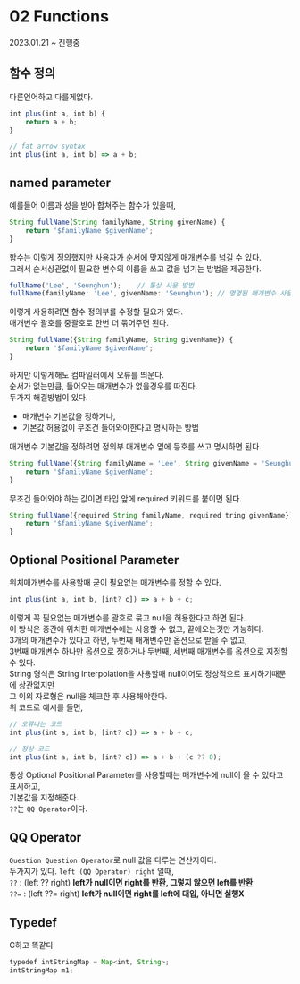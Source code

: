 # 02 Functions
2023.01.21 ~ 진행중

## 함수 정의
다른언어하고 다를게없다.  
```javascript
int plus(int a, int b) {
	return a + b;
}

// fat arrow syntax
int plus(int a, int b) => a + b;
```

## named parameter
예를들어 이름과 성을 받아 합쳐주는 함수가 있을때,  
```javascript
String fullName(String familyName, String givenName) {
	return '$familyName $givenName';
}
```
함수는 이렇게 정의했지만 사용자가 순서에 맞지않게 매개변수를 넘길 수 있다.  
그래서 순서상관없이 필요한 변수의 이름을 쓰고 값을 넘기는 방법을 제공한다.  
```javascript
fullName('Lee', 'Seunghun');	// 통상 사용 방법
fullName(familyName: 'Lee', givenName: 'Seunghun');	// 명명된 매개변수 사용 방법
```
이렇게 사용하려면 함수 정의부를 수정할 필요가 있다.  
매개변수 괄호를 중괄호로 한번 더 묶어주면 된다.  
```javascript
String fullName({String familyName, String givenName}) {
	return '$familyName $givenName';
}
```
하지만 이렇게해도 컴파일러에서 오류를 띄운다.  
순서가 없는만큼, 들어오는 매개변수가 없을경우를 따진다.  
두가지 해결방법이 있다.  
* 매개변수 기본값을 정하거나,
* 기본값 허용없이 무조건 들어와야한다고 명시하는 방법  

매개변수 기본값을 정하려면 정의부 매개변수 옆에 등호를 쓰고 명시하면 된다.
```javascript
String fullName({String familyName = 'Lee', String givenName = 'Seunghun'}) {
	return '$familyName $givenName';
}
```

무조건 들어와야 하는 값이면 타입 앞에 required 키워드를 붙이면 된다.  
```javascript
String fullName({required String familyName, required tring givenName}) {
	return '$familyName $givenName';
}
```

## Optional Positional Parameter
위치매개변수를 사용할때 굳이 필요없는 매개변수를 정할 수 있다.  
```javascript
int plus(int a, int b, [int? c]) => a + b + c;
```
이렇게 꼭 필요없는 매개변수를 괄호로 묶고 null을 허용한다고 하면 된다.  
이 방식은 중간에 위치한 매개변수에는 사용할 수 없고, 끝에오는것만 가능하다.  
3개의 매개변수가 있다고 하면, 두번째 매개변수만 옵션으로 받을 수 없고,  
3번째 매개변수 하나만 옵션으로 정하거나 두번째, 세번째 매개변수를 옵션으로 지정할 수 있다.  
String 형식은 String Interpolation을 사용할때 null이어도 정상적으로 표시하기때문에 상관없지만  
그 이외 자료형은 null을 체크한 후 사용해야한다.  
위 코드로 예시를 들면,  
```javascript
// 오류나는 코드
int plus(int a, int b, [int? c]) => a + b + c;

// 정상 코드
int plus(int a, int b, [int? c]) => a + b + (c ?? 0);
```
통상 Optional Positional Parameter를 사용할때는 매개변수에 null이 올 수 있다고 표시하고,  
기본값을 지정해준다.  
`??`는 `QQ Operator`이다.

## QQ Operator
`Question Question Operator`로 null 값을 다루는 연산자이다.  
두가지가 있다. `left (QQ Operator) right` 일때,  
`??` : (left ?? right) **left가 null이면 right를 반환, 그렇지 않으면 left를 반환**  
`??=` : (left ??= right) **left가 null이면 right를 left에 대입, 아니면 실행X**

## Typedef
C하고 똑같다  
```javascript
typedef intStringMap = Map<int, String>;
intStringMap m1;
```